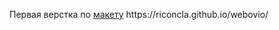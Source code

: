 Первая верстка по [макету]([https://www.figma.com/design/TyZER3MmbVsKzdmHzJljgP/Webovio-(Copy)?node-id=7-3&t=JSqQxToH4dmkDeLH-0](https://www.figma.com/file/2rdy1qjBTl7D6BAC8S4qlf/Webovio?type=design&node-id=7%3A3&t=6Jidr0RCtszwmo4x-1))
https://riconcla.github.io/webovio/